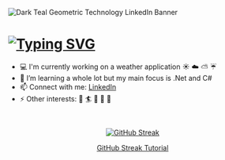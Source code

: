 ![Dark Teal Geometric Technology LinkedIn Banner](https://user-images.githubusercontent.com/89834477/196611903-2715447c-cfe0-425a-a6c2-775cc6e470a7.png)

<h1> 
<a href="https://git.io/typing-svg"><img src="https://readme-typing-svg.demolab.com?font=Fira+Code&size=30&pause=1000&color=000000&width=435&lines=Hi+there+👋" alt="Typing SVG" /></a>
</h1>

- :computer: I'm currently working on a weather application :sunny: :cloud: :partly_sunny: :umbrella:
- 🌱 I’m learning a whole lot but my main focus is .Net and C#
- 📫 Connect with me: <a href="https://www.linkedin.com/in/ida-s-johansson/"> LinkedIn </a> 
- ⚡ Other interests: :ocean: :surfer: :pizza: :fork_and_knife: :art:
<br>

<div align="center"> 

[![GitHub Streak](https://streak-stats.demolab.com/?user=IdasJohansson&theme=radical&border_radius=5&date_format=j%20M%5B%20Y%5D&background=000000&fire=DD2727&ring=DD2727)](https://git.io/streak-stats) 

<!--
This is the herokuapp deployment, dosent always work tho...
[![GitHub Streak](https://ida-kodar.herokuapp.com?user=IdasJohansson&theme=radical&border_radius=5&date_format=j%20M%5B%20Y%5D&background=000000&fire=DD2727&ring=DD2727)](https://git.io/streak-stats)
-->
</div>

<p align="center">
<a href="https://github.com/DenverCoder1/github-readme-streak-stats">GitHub Streak Tutorial </a>
</p>




